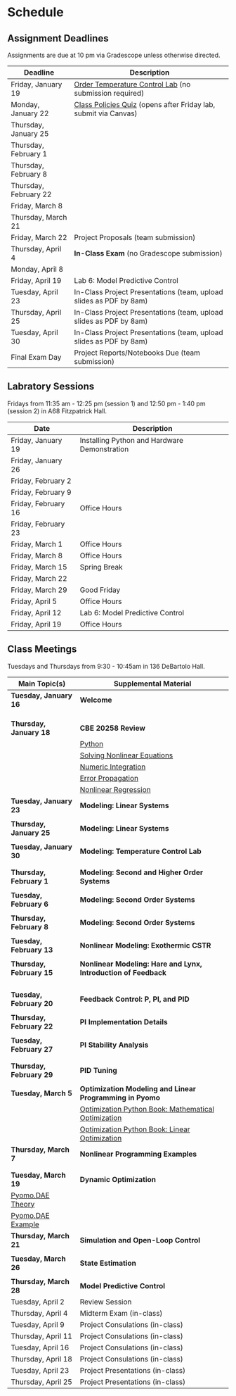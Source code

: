 # Schedule

## Assignment Deadlines

Assignments are due at 10 pm via Gradescope unless otherwise directed.

| Deadline    | Description |
| ----------- | ----------- |
| Friday, January 19 | [Order Temperature Control Lab](https://www.amazon.com/TCLab-Temperature-Control-Lab/dp/B07GMFWMRY) (no submission required) |
| Monday, January 22 | [Class Policies Quiz](https://canvas.nd.edu/courses/82955/quizzes/48657) (opens after Friday lab, submit via Canvas) |
| Thursday, January 25 | [](./assignments/Homework-1.ipynb) |
| Thursday, February 1 | [](./assignments/Lab-1-Step-Testing.ipynb) |
| Thursday, February 8 | [](./assignments/Lab-2-Relay-Control.ipynb) |
| Thursday, February 22 | [](./assignments/Lab-3-Model-Identification.ipynb) |
| Friday, March 8 | [](./assignments/Lab-4-PI-Control.ipynb) |
| Thursday, March 21| [](./assignments/Homework-2.ipynb) |
| Friday, March 22 | Project Proposals (team submission) |
| Thursday, April 4 | **In-Class Exam** (no Gradescope submission) |
| Monday, April 8 | [](./assignments/Lab-5-Open-Loop-Optimization.ipynb) |
| Friday, April 19 | Lab 6: Model Predictive Control |
| Tuesday, April 23 | In-Class Project Presentations (team, upload slides as PDF by 8am) |
| Thursday, April 25 | In-Class Project Presentations (team, upload slides as PDF by 8am) |
| Tuesday, April 30 | In-Class Project Presentations (team, upload slides as PDF by 8am) |
| Final Exam Day | Project Reports/Notebooks Due (team submission) |

## Labratory Sessions

Fridays from 11:35 am - 12:25 pm (session 1) and 12:50 pm - 1:40 pm (session 2) in A68 Fitzpatrick Hall.

| Date     | Description |
| ----------- | ----------- |
| Friday, January 19 | Installing Python and Hardware Demonstration |
| Friday, January 26 | [](./assignments/Lab-1-Step-Testing.ipynb) |
| Friday, February 2 | [](./assignments/Lab-2-Relay-Control.ipynb) |
| Friday, February 9 | [](./assignments/Lab-3-Model-Identification.ipynb)
| Friday, February 16 | Office Hours |
| Friday, February 23 | [](./assignments/Lab-4-PI-Control.ipynb)
| Friday, March 1 | Office Hours |
| Friday, March 8 | Office Hours |
| Friday, March 15 | Spring Break |
| Friday, March 22 | [](./assignments/Lab-5-Open-Loop-Optimization.ipynb) |
| Friday, March 29 | Good Friday |
| Friday, April 5 | Office Hours |
| Friday, April 12 | Lab 6: Model Predictive Control |
| Friday, April 19 | Office Hours |

## Class Meetings

Tuesdays and Thursdays from 9:30 - 10:45am in 136 DeBartolo Hall.

| Main Topic(s) | Supplemental Material |
| ----------- | ----------- |
| **Tuesday, January 16** | **Welcome** |
| [](./notebooks/01.00-What-is-Process-Control.md) | [](./Schedule.md) |
| [](./notebooks/01.01-What-is-Feedback.ipynb) | [](./Syllabus.md) |
| [](./notebooks/01.02-Elements-of-Feedback-Control.ipynb) | [](./python/A.00-Python-Tutorials.md) |
| **Thursday, January 18** | **CBE 20258 Review** |
| [](./assignments/Homework-1.ipynb) | [Python](https://ndcbe.github.io/data-and-computing/notebooks/01/Python-Primer.html) |
| | [Solving Nonlinear Equations](https://ndcbe.github.io/data-and-computing/notebooks/06/nonlinear_systems.html) |
| | [Numeric Integration](https://ndcbe.github.io/data-and-computing/notebooks/07/integration.html) |
| | [Error Propagation](https://ndcbe.github.io/data-and-computing/notebooks/12/uncertainty.html) |
| | [Nonlinear Regression](https://ndcbe.github.io/data-and-computing/notebooks/15/advanced_regression.html) |
| **Tuesday, January 23** | **Modeling: Linear Systems** |
| [](./notebooks/02.01-One-Compartment-Pharmacokinetics.ipynb) | |
| **Thursday, January 25** | **Modeling: Linear Systems** |
| [](./notebooks/02.02-Properties-of-Scalar-First-Order-Linear-Systems.ipynb) | |
| **Tuesday, January 30** | **Modeling: Temperature Control Lab** |
| [](./notebooks/02.03-First-Order-Model-for-a-Single-Heater.ipynb) | [](./tclab/04.01-Relay-Control.ipynb) |
[](./notebooks/02.04-Fitting-a-Model-to-Data.ipynb) |
| **Thursday, February 1** | **Modeling: Second and Higher Order Systems** |
| [](./notebooks/02.05-Second-Order.ipynb) | [](./notebooks/02.04-Fitting-a-Model-to-Data.ipynb) |
| **Tuesday, February 6** | **Modeling: Second Order Systems** |
| [](./notebooks/02-spring-mass-damper.ipynb) | |
| **Thursday, February 8** | **Modeling: Second Order Systems** |
| [](./notebooks/02-spring-mass-damper.ipynb) | [](./assignments/Lab-3-Model-Identification.ipynb) |
| **Tuesday, February 13** | **Nonlinear Modeling: Exothermic CSTR** |
| [](./notebooks/02.07-Exothermic-CSTR.ipynb) |  |
| **Thursday, February 15** | **Nonlinear Modeling: Hare and Lynx, Introduction of Feedback**|
| [](./notebooks/02.08-Hare-and-Lynx.ipynb) | [](./notebooks/02.09-Study-Guide.ipynb) |
| [](./notebooks/03.00-Feedback-Control.md) | [](./notebooks/03.03-Setpoints-Thermal-Cycler.ipynb) |
| [](./notebooks/03.01-Case-Study-Thermal-Cycling-PCR.ipynb) | [](./notebooks/03.04-Relay-Control.ipynb) |
| [](./notebooks/03.02-Setpoints.ipynb) | [](./notebooks/03.05-Implementing-Controllers.ipynb) |
| **Tuesday, February 20** | **Feedback Control: P, PI, and PID** |
| [](./notebooks/03.06-Proportional-Integral-Control.ipynb) | |
| **Thursday, February 22** | **PI Implementation Details** |
| [](./notebooks/03.07-Integral-Windup-and-Bumpless-Transfer.ipynb) | |
| **Tuesday, February 27** | **PI Stability Analysis** |
| [](./notebooks/03.08-P-Controller-Analysis.ipynb) |
| [](./notebooks/03.09-PI-Controller-Analysis.ipynb) |
| **Thursday, February 29** | **PID Tuning** |
| [](./notebooks/03.10-Controller-Tuning.ipynb) | |
| **Tuesday, March 5** | **Optimization Modeling and Linear Programming in Pyomo** |
| [](./notebooks/05/05.01-Linear-Production-Model.ipynb) | [Optimization Python Book: Mathematical Optimization](https://mobook.github.io/MO-book/notebooks/01/01.00.html) |
| [](./notebooks/05/05.02-Linear-Blending-Problem.ipynb) | [Optimization Python Book: Linear Optimization](https://mobook.github.io/MO-book/notebooks/02/02.00.html) |
| **Thursday, March 7** | **Nonlinear Programming Examples** |
| [](./notebooks/05/05.04-Gasoline-Blending.ipynb) | |
| [](./notebooks/05/05.06-Design-of-a-Cold-Weather-Fuel.ipynb) | |
| **Tuesday, March 19** | **Dynamic Optimization** |
| [Pyomo.DAE Theory](https://ndcbe.github.io/optimization/notebooks/3/PyomoDAE_theory.html) | [](./notebooks/07-TCLab-Optimization-Estimation-Control.ipynb) |
| [Pyomo.DAE Example](https://https://ndcbe.github.io/optimization/notebooks/3/PyomoDAE_example.html) |
| **Thursday, March 21** | **Simulation and Open-Loop Control** |
| [](./notebooks/07-TCLab-Optimization-Estimation-Control.ipynb) |
| **Tuesday, March 26** | **State Estimation** |
| [](./notebooks/07-TCLab-Optimization-Estimation-Control.ipynb) | |
| **Thursday, March 28** | **Model Predictive Control** |
| Tuesday, April 2 | Review Session |
| Thursday, April 4 | Midterm Exam (in-class) |
| Tuesday, April 9 | Project Consulations (in-class) |
| Thursday, April 11 | Project Consulations (in-class) |
| Tuesday, April 16 | Project Consulations (in-class) |
| Thursday, April 18 | Project Consulations (in-class) |
| Tuesday, April 23 | Project Presentations (in-class) |
| Thursday, April 25 | Project Presentations (in-class) |